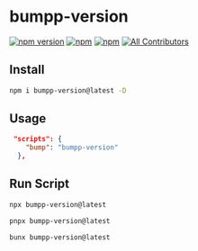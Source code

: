 # bumpp-version

[![npm version](https://badge.fury.io/js/bumpp-version.svg)](https://badge.fury.io/js/bumpp-version) [![npm](https://img.shields.io/npm/dw/bumpp-version.svg?logo=npm)](https://www.npmjs.com/package/bumpp-version) [![npm](https://img.shields.io/bundlephobia/minzip/bumpp-version)](https://www.npmjs.com/package/bumpp-version)
[![All Contributors](https://img.shields.io/badge/all_contributors-1-orange.svg?style=flat-square)](#contributors-)


## Install

```bash
npm i bumpp-version@latest -D
```

## Usage

```json
 "scripts": {
    "bump": "bumpp-version"
  },
```

## Run Script

```bash
npx bumpp-version@latest

pnpx bumpp-version@latest

bunx bumpp-version@latest
```
